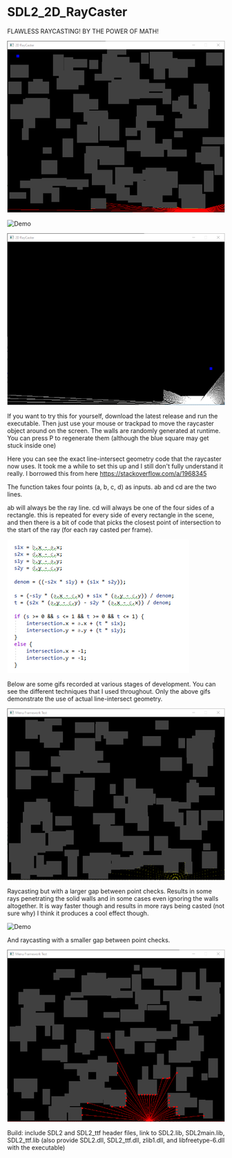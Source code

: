 # SDL2_2D_RayCaster

FLAWLESS RAYCASTING! BY THE POWER OF MATH!

![Demo](demo_assets/raycastingBest1.gif)

![Demo](demo_assets/raycastingDark1.gif)

![Demo](demo_assets/raycastingDark2.gif)

If you want to try this for yourself, download the latest release and run the executable.
Then just use your mouse or trackpad to move the raycaster object around on the screen. The walls are randomly generated at runtime. You can press P to regenerate them (although the blue square may get stuck inside one)

Here you can see the exact line-intersect geometry code that the raycaster now uses. It took me a while to set this up and I still don't fully understand it really. I borrowed this from here https://stackoverflow.com/a/1968345

The function takes four points (a, b, c, d) as inputs. ab and cd are the two lines.

ab will always be the ray line. cd will always be one of the four sides of a rectangle. this is repeated for every side of every rectangle in the scene, and then there is a bit of code that picks the closest point of intersection to the start of the ray (for each ray casted per frame).

![Demo](demo_assets/geometrycode.PNG)

Below are some gifs recorded at various stages of development. You can see the different techniques that I used throughout. Only the above gifs demonstrate the use of actual line-intersect geometry.

![Demo](demo_assets/raycasting1.gif)

Raycasting but with a larger gap between point checks. Results in some rays penetrating the solid walls and in some cases even ignoring the walls altogether. It is way faster though and results in more rays being casted (not sure why) I think it produces a cool effect though.

![Demo](demo_assets/raycasting2fast.gif)

And raycasting with a smaller gap between point checks.

![Demo](demo_assets/raycasting3.gif)

Build: include SDL2 and SDL2_ttf header files, link to SDL2.lib, SDL2main.lib, SDL2_ttf.lib (also provide SDL2.dll, SDL2_ttf.dll, zlib1.dll, and libfreetype-6.dll with the executable)
